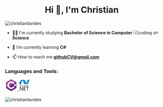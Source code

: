 <h1 align="center">Hi 👋, I'm Christian</h1>
<p align="left"> <img src="https://komarev.com/ghpvc/?username=christianlavides&label=Profile%20views&color=0e75b6&style=flat" alt="christianlavides" /> </p>
<img align="right" alt="coding gif" style="border-radius: 0 50% 50% 50%;" src="https://i.pinimg.com/originals/e4/26/70/e426702edf874b181aced1e2fa5c6cde.gif">

- 🧑‍🎓 I'm currently studying **Bachelor of Science in Computer Science**

- 🌱 I’m currently learning **C#**

- 📫 How to reach me **githubCV@gmail.com**

<p align="left">
</p>

<h3 align="left">Languages and Tools:</h3>
<p align="left"> <a href="https://www.w3schools.com/cs/" target="_blank" rel="noreferrer"> <img src="https://raw.githubusercontent.com/devicons/devicon/master/icons/csharp/csharp-original.svg" alt="csharp" width="40" height="40"/> </a> <a href="https://dotnet.microsoft.com/" target="_blank" rel="noreferrer"> <img src="https://raw.githubusercontent.com/devicons/devicon/master/icons/dot-net/dot-net-original-wordmark.svg" alt="dotnet" width="40" height="40"/> </a> </p>

<p><img align="center" src="https://github-readme-streak-stats.herokuapp.com/?user=christianlavides&" alt="christianlavides" /></p>

